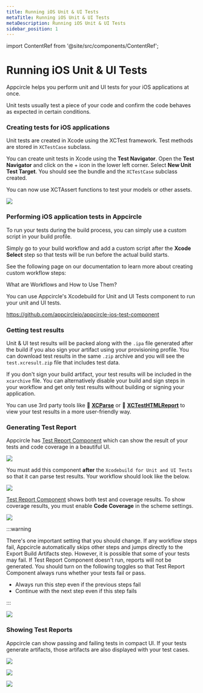 ```yaml
---
title: Running iOS Unit & UI Tests
metaTitle: Running iOS Unit & UI Tests
metaDescription: Running iOS Unit & UI Tests
sidebar_position: 1
---
```


import ContentRef from '@site/src/components/ContentRef';

# Running iOS Unit & UI Tests

Appcircle helps you perform unit and UI tests for your iOS applications at once.

Unit tests usually test a piece of your code and confirm the code behaves as expected in certain conditions.

### Creating tests for iOS applications

Unit tests are created in Xcode using the XCTest framework. Test methods are stored in `XCTestCase` subclass.

You can create unit tests in Xcode using the **Test Navigator**. Open the **Test Navigator** and click on the + icon in the lower left corner. Select **New Unit Test Target**. You should see the bundle and the `XCTestCase` subclass created.

You can now use XCTAssert functions to test your models or other assets.

![](https://cdn.appcircle.io/docs/assets/14-01-iOS-Unit-Tests.jpg)

### Performing iOS application tests in Appcircle

To run your tests during the build process, you can simply use a custom script in your build profile.

Simply go to your build workflow and add a custom script after the **Xcode Select** step so that tests will be run before the actual build starts.

See the following page on our documentation to learn more about creating custom workflow steps:

<ContentRef url="/workflows/why-to-use-workflows">What are Workflows and How to Use Them?</ContentRef>

You can use Appcircle's Xcodebuild for Unit and UI Tests component to run your unit and UI tests.

https://github.com/appcircleio/appcircle-ios-test-component


### Getting test results

Unit & UI test results will be packed along with the `.ipa` file generated after the build if you also sign your artifact using your provisioning profile. You can download test results in the same `.zip` archive and you will see the `test.xcresult.zip` file that includes test data.

If you don't sign your build artifact, your test results will be included in the `xcarchive` file. You can alternatively disable your build and sign steps in your workflow and get only test results without building or signing your application.

You can use 3rd party tools like :link: [**XCParse**](https://github.com/ChargePoint/xcparse) or :link: [**XCTestHTMLReport**](https://github.com/TitouanVanBelle/XCTestHTMLReport) to view your test results in a more user-friendly way.

### Generating Test Report

Appcircle has [Test Report Component](https://github.com/appcircleio/appcircle-test-report-component) which can show the result of your tests and code coverage in a beautiful UI.

![](https://cdn.appcircle.io/docs/assets/test-reports1.png)

You must add this component **after** the `Xcodebuild for Unit and UI Tests` so that it can parse test results. Your workflow should look like the below.

![](https://cdn.appcircle.io/docs/assets/test-reports2.png)

[Test Report Component](https://github.com/appcircleio/appcircle-test-report-component) shows both test and coverage results. To show coverage results, you must enable **Code Coverage** in the scheme settings. 

![](https://cdn.appcircle.io/docs/assets/test-reports4.png)

:::warning

There's one important setting that you should change. If any workflow steps fail, Appcircle automatically skips other steps and jumps directly to the Export Build Artifacts step. However, it is possible that some of your tests may fail. If Test Report Component doesn't run, reports will not be generated. You should turn on the following toggles so that Test Report Component always runs whether your tests fail or pass.

- Always run this step even if the previous steps fail 
- Continue with the next step even if this step fails

:::

![](https://cdn.appcircle.io/docs/assets/test-reports3.png)

### Showing Test Reports

Appcircle can show passing and failing tests in compact UI. If your tests generate artifacts, those artifacts are also displayed with your test cases.

![](https://cdn.appcircle.io/docs/assets/test-reports5.png)

![](https://cdn.appcircle.io/docs/assets/test-reports6.png)

![](https://cdn.appcircle.io/docs/assets/test-reports7.png)
